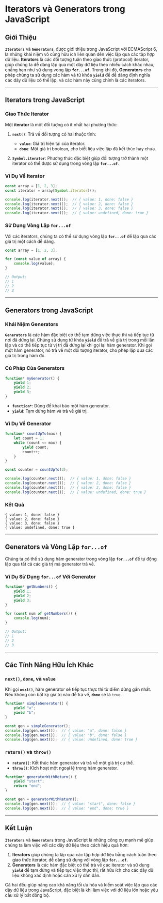# Iterators và Generators trong JavaScript

## Giới Thiệu

**`Iterators`** và **`Generators`**, được giới thiệu trong JavaScript với ECMAScript 6, là những khái niệm vô cùng hữu ích liên quan đến việc lặp qua các tập hợp dữ liệu. **Iterators** là các đối tượng tuân theo giao thức (protocol) iterator, giúp chúng ta dễ dàng lặp qua một dãy dữ liệu theo nhiều cách khác nhau, chẳng hạn như sử dụng vòng lặp **`for...of`**. Trong khi đó, **Generators** cho phép chúng ta sử dụng các hàm và từ khóa **`yield`** để dễ dàng định nghĩa các dãy dữ liệu có thể lặp, và các hàm này cũng chính là các iterators.

---

## Iterators trong JavaScript

### Giao Thức Iterator

Một **iterator** là một đối tượng có ít nhất hai phương thức:
1. **`next()`**: Trả về đối tượng có hai thuộc tính: 
   - **`value`**: Giá trị hiện tại của iterator.
   - **`done`**: Một giá trị boolean, cho biết liệu việc lặp đã kết thúc hay chưa.

2. **`Symbol.iterator`**: Phương thức đặc biệt giúp đối tượng trở thành một iterator có thể được sử dụng trong vòng lặp **`for...of`**.

### Ví Dụ Về Iterator

```javascript
const array = [1, 2, 3];
const iterator = array[Symbol.iterator]();

console.log(iterator.next());  // { value: 1, done: false }
console.log(iterator.next());  // { value: 2, done: false }
console.log(iterator.next());  // { value: 3, done: false }
console.log(iterator.next());  // { value: undefined, done: true }
```

### Sử Dụng Vòng Lặp `for...of`

Với các iterators, chúng ta có thể sử dụng vòng lặp **`for...of`** để lặp qua các giá trị một cách dễ dàng.

```javascript
const array = [1, 2, 3];

for (const value of array) {
    console.log(value);
}

// Output:
// 1
// 2
// 3
```

---

## Generators trong JavaScript

### Khái Niệm Generators

**`Generators`** là các hàm đặc biệt có thể tạm dừng việc thực thi và tiếp tục từ nơi đã dừng lại. Chúng sử dụng từ khóa **`yield`** để trả về giá trị trong mỗi lần lặp và có thể tiếp tục từ vị trí đã dừng lại khi gọi lại hàm generator. Khi gọi một hàm generator, nó trả về một đối tượng iterator, cho phép lặp qua các giá trị trong hàm đó.

### Cú Pháp Của Generators

```javascript
function* myGenerator() {
    yield 1;
    yield 2;
    yield 3;
}
```

- **`function*`**: Dùng để khai báo một hàm generator.
- **`yield`**: Tạm dừng hàm và trả về giá trị.

### Ví Dụ Về Generator

```javascript
function* countUpTo(max) {
    let count = 1;
    while (count <= max) {
        yield count;
        count++;
    }
}

const counter = countUpTo(3);

console.log(counter.next());  // { value: 1, done: false }
console.log(counter.next());  // { value: 2, done: false }
console.log(counter.next());  // { value: 3, done: false }
console.log(counter.next());  // { value: undefined, done: true }
```

### Kết Quả

```plaintext
{ value: 1, done: false }
{ value: 2, done: false }
{ value: 3, done: false }
{ value: undefined, done: true }
```

---

## Generators và Vòng Lặp `for...of`

Chúng ta có thể sử dụng hàm generator trong vòng lặp **`for...of`** để tự động lặp qua tất cả các giá trị mà generator trả về.

### Ví Dụ Sử Dụng `for...of` Với Generator

```javascript
function* getNumbers() {
    yield 1;
    yield 2;
    yield 3;
}

for (const num of getNumbers()) {
    console.log(num);
}

// Output:
// 1
// 2
// 3
```

---

## Các Tính Năng Hữu Ích Khác

### `next()`, `done`, và `value`

Khi gọi **`next()`**, hàm generator sẽ tiếp tục thực thi từ điểm dừng gần nhất. Nếu không còn bất kỳ giá trị nào để trả về, **`done`** sẽ là `true`.

```javascript
function* simpleGenerator() {
    yield "a";
    yield "b";
}

const gen = simpleGenerator();
console.log(gen.next());  // { value: "a", done: false }
console.log(gen.next());  // { value: "b", done: false }
console.log(gen.next());  // { value: undefined, done: true }
```

### `return()` và `throw()`

- **`return()`**: Kết thúc hàm generator và trả về một giá trị cụ thể.
- **`throw()`**: Kích hoạt một ngoại lệ trong hàm generator.

```javascript
function* generatorWithReturn() {
    yield "start";
    return "end";
}

const gen = generatorWithReturn();
console.log(gen.next());  // { value: "start", done: false }
console.log(gen.next());  // { value: "end", done: true }
```

---

## Kết Luận

**`Iterators`** và **`Generators`** trong JavaScript là những công cụ mạnh mẽ giúp chúng ta làm việc với các dãy dữ liệu theo cách hiệu quả hơn:

1. **Iterators** giúp chúng ta lặp qua các tập hợp dữ liệu bằng cách tuân theo giao thức iterator, dễ dàng sử dụng với vòng lặp **`for...of`**.
2. **Generators** là các hàm đặc biệt có thể trả về các iterator và sử dụng **`yield`** để tạm dừng và tiếp tục việc thực thi, rất hữu ích cho các dãy dữ liệu không xác định hoặc cần xử lý dần dần.

Cả hai đều giúp nâng cao khả năng tối ưu hóa và kiểm soát việc lặp qua các dãy dữ liệu trong JavaScript, đặc biệt là khi làm việc với dữ liệu lớn hoặc yêu cầu xử lý bất đồng bộ.